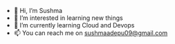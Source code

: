 - 👋 Hi, I’m Sushma
- 👀 I’m interested in learning new things
- 🌱 I’m currently learning Cloud and Devops 
- 📫 You can reach me on sushmaadepu09@gmail.com

<!---
SushmaVijay09/SushmaVijay09 is a ✨ special ✨ repository because its `README.md` (this file) appears on your GitHub profile.
You can click the Preview link to take a look at your changes.
--->
